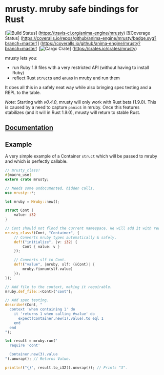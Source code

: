 # mrusty. mruby safe bindings for Rust
[![Build Status](https://travis-ci.org/anima-engine/mrusty.svg?branch=master)]
(https://travis-ci.org/anima-engine/mrusty)
[![Coverage Status]
(https://coveralls.io/repos/github/anima-engine/mrusty/badge.svg?branch=master)]
(https://coveralls.io/github/anima-engine/mrusty?branch=master)
[![Cargo Crate](http://meritbadge.herokuapp.com/mrusty)]
(https://crates.io/crates/mrusty)

mrusty lets you:

* run Ruby 1.9 files with a very restricted API (without having to install Ruby)
* reflect Rust `struct`s and `enum`s in mruby and run them

It does all this in a safely neat way while also bringing spec testing and a
REPL to the table.

*Note:* Starting with *v0.4.0*, mrusty will only work with Rust beta (1.9.0).
This is caused by a need to capture `panic`s in mruby. Once this features
stabilizes (and it will in Rust 1.9.0), mrusty will return to stable Rust.

## [Documentation](http://anima-engine.github.io/mrusty/)

## Example
A very simple example of a Container `struct` which will be passed to mruby and
which is perfectly callable.
```rust
// mrusty_class!
#[macro_use]
extern crate mrusty;

// Needs some undocumented, hidden calls.
use mrusty::*;

let mruby = Mruby::new();

struct Cont {
    value: i32
}

// Cont should not flood the current namespace. We will add it with require.
mrusty_class!(Cont, "Container", {
    // Converts mruby types automatically & safely.
    def!("initialize", |v: i32| {
        Cont { value: v }
    });

    // Converts slf to Cont.
    def!("value", |mruby, slf: (&Cont)| {
        mruby.fixnum(slf.value)
    });
});

// Add file to the context, making it requirable.
mruby.def_file::<Cont>("cont");

// Add spec testing.
describe!(Cont, "
  context 'when containing 1' do
    it 'returns 1 when calling #value' do
      expect(Container.new(1).value).to eql 1
    end
  end
");

let result = mruby.run("
  require 'cont'

  Container.new(3).value
").unwrap(); // Returns Value.

println!("{}", result.to_i32().unwrap()); // Prints "3".
```
